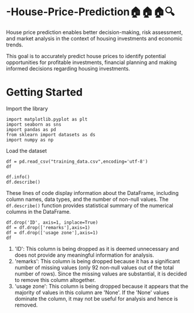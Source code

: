 # -House-Price-Prediction🏠🏠🏠🔍
House price prediction enables better decision-making, risk assessment, and market analysis in the context of housing investments and economic trends.

This goal is to accurately predict house prices to identify potential opportunities for profitable investments, financial planning and making informed decisions regarding housing investments.

# Getting Started
Import the library
```
import matplotlib.pyplot as plt
import seaborn as sns
import pandas as pd
from sklearn import datasets as ds
import numpy as np
```
Load the dataset
```
df = pd.read_csv("training_data.csv",encoding='utf-8')
df
```

```
df.info()
df.describe()
```
These lines of code display information about the DataFrame, including column names, data types, and the number of non-null values. The `df.describe()` function provides statistical summary of the numerical columns in the DataFrame.

```
df.drop('ID', axis=1, inplace=True)
df = df.drop(['remarks'],axis=1)
df = df.drop(['usage zone'],axis=1)
df
```
1. 'ID': This column is being dropped as it is deemed unnecessary and does not provide any meaningful information for analysis.
2. 'remarks': This column is being dropped because it has a significant number of missing values (only 92 non-null values out of the total number of rows). Since the missing values are substantial, it is decided to remove this column altogether.
3. 'usage zone': This column is being dropped because it appears that the majority of values in this column are 'None'. If the 'None' values dominate the column, it may not be useful for analysis and hence is removed.













